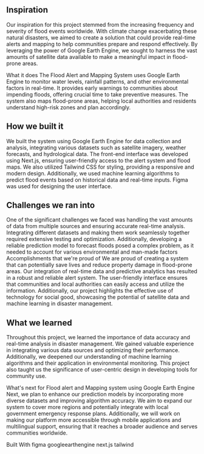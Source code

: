 ## Inspiration
Our inspiration for this project stemmed from the increasing frequency and severity of flood events worldwide. With climate change exacerbating these natural disasters, we aimed to create a solution that could provide real-time alerts and mapping to help communities prepare and respond effectively. By leveraging the power of Google Earth Engine, we sought to harness the vast amounts of satellite data available to make a meaningful impact in flood-prone areas.

What it does
The Flood Alert and Mapping System uses Google Earth Engine to monitor water levels, rainfall patterns, and other environmental factors in real-time. It provides early warnings to communities about impending floods, offering crucial time to take preventive measures. The system also maps flood-prone areas, helping local authorities and residents understand high-risk zones and plan accordingly.

## How we built it
We built the system using Google Earth Engine for data collection and analysis, integrating various datasets such as satellite imagery, weather forecasts, and hydrological data. The front-end interface was developed using Next.js, ensuring user-friendly access to the alert system and flood maps. We also utilized Tailwind CSS for styling, providing a responsive and modern design. Additionally, we used machine learning algorithms to predict flood events based on historical data and real-time inputs. Figma was used for designing the user interface.

## Challenges we ran into
One of the significant challenges we faced was handling the vast amounts of data from multiple sources and ensuring accurate real-time analysis.
Integrating different datasets and making them work seamlessly together required extensive testing and optimization.
Additionally, developing a reliable prediction model to forecast floods posed a complex problem, as it needed to account for various environmental and man-made factors
Accomplishments that we're proud of
We are proud of creating a system that can potentially save lives and reduce property damage in flood-prone areas. Our integration of real-time data and predictive analytics has resulted in a robust and reliable alert system. The user-friendly interface ensures that communities and local authorities can easily access and utilize the information. Additionally, our project highlights the effective use of technology for social good, showcasing the potential of satellite data and machine learning in disaster management.

## What we learned
Throughout this project, we learned the importance of data accuracy and real-time analysis in disaster management. We gained valuable experience in integrating various data sources and optimizing their performance. Additionally, we deepened our understanding of machine learning algorithms and their application in environmental monitoring. This project also taught us the significance of user-centric design in developing tools for community use.

What's next for Flood alert and Mapping system using Google Earth Engine
Next, we plan to enhance our prediction models by incorporating more diverse datasets and improving algorithm accuracy. We aim to expand our system to cover more regions and potentially integrate with local government emergency response plans. Additionally, we will work on making our platform more accessible through mobile applications and multilingual support, ensuring that it reaches a broader audience and serves communities worldwide.

Built With
figma
googleearthengine
next.js
tailwind